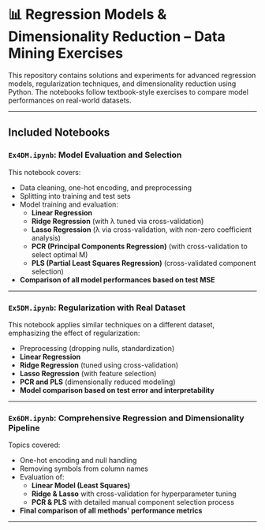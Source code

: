 # 📊 Regression Models & Dimensionality Reduction – Data Mining Exercises

This repository contains solutions and experiments for advanced regression models, regularization techniques, and dimensionality reduction using Python. The notebooks follow textbook-style exercises to compare model performances on real-world datasets.

---

##  Included Notebooks

### `Ex4DM.ipynb`: **Model Evaluation and Selection**

This notebook covers:

- Data cleaning, one-hot encoding, and preprocessing
- Splitting into training and test sets
- Model training and evaluation:
  - **Linear Regression**
  - **Ridge Regression** (with λ tuned via cross-validation)
  - **Lasso Regression** (λ via cross-validation, with non-zero coefficient analysis)
  - **PCR (Principal Components Regression)** (with cross-validation to select optimal M)
  - **PLS (Partial Least Squares Regression)** (cross-validated component selection)
- **Comparison of all model performances based on test MSE**

---

### `Ex5DM.ipynb`: **Regularization with Real Dataset**

This notebook applies similar techniques on a different dataset, emphasizing the effect of regularization:

- Preprocessing (dropping nulls, standardization)
- **Linear Regression**
- **Ridge Regression** (tuned using cross-validation)
- **Lasso Regression** (with feature selection)
- **PCR and PLS** (dimensionally reduced modeling)
- **Model comparison based on test error and interpretability**

---

### `Ex6DM.ipynb`: **Comprehensive Regression and Dimensionality Pipeline**

Topics covered:

- One-hot encoding and null handling
- Removing symbols from column names
- Evaluation of:
  - **Linear Model (Least Squares)**
  - **Ridge & Lasso** with cross-validation for hyperparameter tuning
  - **PCR & PLS** with detailed manual component selection process
- **Final comparison of all methods' performance metrics**

---

